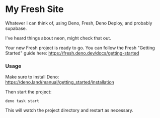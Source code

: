# My Fresh Site

Whatever I can think of, using Deno, Fresh, Deno Deploy, and probably supabase.

I've heard things about neon, might check that out.

Your new Fresh project is ready to go. You can follow the Fresh "Getting
Started" guide here: https://fresh.deno.dev/docs/getting-started

### Usage

Make sure to install Deno: https://deno.land/manual/getting_started/installation

Then start the project:

```
deno task start
```

This will watch the project directory and restart as necessary.
